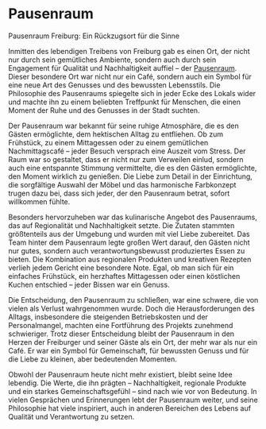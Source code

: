 # Pausenraum
Pausenraum Freiburg: Ein Rückzugsort für die Sinne

Inmitten des lebendigen Treibens von Freiburg gab es einen Ort, der nicht nur durch sein gemütliches Ambiente, sondern auch durch sein Engagement für Qualität und Nachhaltigkeit auffiel – der <a href=https://pausenraum-freiburg.de/>Pausenraum</a>. Dieser besondere Ort war nicht nur ein Café, sondern auch ein Symbol für eine neue Art des Genusses und des bewussten Lebensstils. Die Philosophie des Pausenraums spiegelte sich in jeder Ecke des Lokals wider und machte ihn zu einem beliebten Treffpunkt für Menschen, die einen Moment der Ruhe und des Genusses in der Stadt suchten.

Der Pausenraum war bekannt für seine ruhige Atmosphäre, die es den Gästen ermöglichte, dem hektischen Alltag zu entfliehen. Ob zum Frühstück, zu einem Mittagessen oder zu einem gemütlichen Nachmittagscafé – jeder Besuch versprach eine Auszeit vom Stress. Der Raum war so gestaltet, dass er nicht nur zum Verweilen einlud, sondern auch eine entspannte Stimmung vermittelte, die es den Gästen ermöglichte, den Moment wirklich zu genießen. Die Liebe zum Detail in der Einrichtung, die sorgfältige Auswahl der Möbel und das harmonische Farbkonzept trugen dazu bei, dass sich jeder, der den Pausenraum betrat, sofort willkommen fühlte.

Besonders hervorzuheben war das kulinarische Angebot des Pausenraums, das auf Regionalität und Nachhaltigkeit setzte. Die Zutaten stammten größtenteils aus der Umgebung und wurden mit viel Liebe zubereitet. Das Team hinter dem Pausenraum legte großen Wert darauf, den Gästen nicht nur gutes, sondern auch verantwortungsbewusst produziertes Essen zu bieten. Die Kombination aus regionalen Produkten und kreativen Rezepten verlieh jedem Gericht eine besondere Note. Egal, ob man sich für ein einfaches Frühstück, ein herzhaftes Mittagessen oder einen köstlichen Kuchen entschied – jeder Bissen war ein Genuss.

Die Entscheidung, den Pausenraum zu schließen, war eine schwere, die von vielen als Verlust wahrgenommen wurde. Doch die Herausforderungen des Alltags, insbesondere die steigenden Betriebskosten und der Personalmangel, machten eine Fortführung des Projekts zunehmend schwieriger. Trotz dieser Entscheidung bleibt der Pausenraum in den Herzen der Freiburger und seiner Gäste als ein Ort, der mehr war als nur ein Café. Er war ein Symbol für Gemeinschaft, für bewussten Genuss und für die Liebe zu kleinen, aber bedeutenden Momenten.

Obwohl der Pausenraum heute nicht mehr existiert, bleibt seine Idee lebendig. Die Werte, die ihn prägten – Nachhaltigkeit, regionale Produkte und ein starkes Gemeinschaftsgefühl – sind nach wie vor von Bedeutung. In vielen Gesprächen und Erinnerungen lebt der Pausenraum weiter, und seine Philosophie hat viele inspiriert, auch in anderen Bereichen des Lebens auf Qualität und Verantwortung zu setzen.
